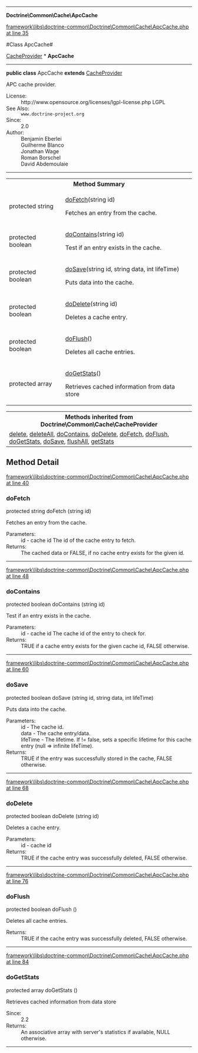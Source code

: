

- - -

**Doctrine\Common\Cache\ApcCache**


<a href="https://github.com/JeyDotC/Hirudo/blob/master/framework/libs/doctrine-common/Doctrine/Common/Cache/ApcCache.php#L35" target='_blank'>framework\libs\doctrine-common\Doctrine\Common\Cache\ApcCache.php at line 35</a>

#Class ApcCache#

<a href="https://github.com/JeyDotC/Hirudo-docs/blob/master/Doctrine/Common/Cache/CacheProvider.md">CacheProvider</a>
    * **ApcCache**




- - -

<p><strong>public  class</strong> <span>ApcCache</span>
<strong>extends</strong> <a href="https://github.com/JeyDotC/Hirudo-docs/blob/master/Doctrine/Common/Cache/CacheProvider.md">CacheProvider</a>

</p>

<div class="comment" id="overview_description"><p>APC cache provider.</p></div>

<dl>
<dt>License:</dt>
<dd>http://www.opensource.org/licenses/lgpl-license.php LGPL</dd>
<dt>See Also:</dt>
<dd><code>www.doctrine-project.org</code></dd>
<dt>Since:</dt>
<dd>2.0</dd>
<dt>Author:</dt>
<dd>Benjamin Eberlei <kontakt@beberlei.de></dd>
<dd>Guilherme Blanco <guilhermeblanco@hotmail.com></dd>
<dd>Jonathan Wage <jonwage@gmail.com></dd>
<dd>Roman Borschel <roman@code-factory.org></dd>
<dd>David Abdemoulaie <dave@hobodave.com></dd>
</dl>


- - -

<table id="summary_method">
<tr><th colspan="2">Method Summary</th></tr>
<tr>
<td><span class='k'>protected </span> <span class='nx'>string</span></td>
<td class="description"><p class="name"><a href="#dofetch">doFetch</a>(string id)</p><p class="description">Fetches an entry from the cache.</p></td>
</tr>
<tr>
<td><span class='k'>protected </span> <span class='nx'>boolean</span></td>
<td class="description"><p class="name"><a href="#docontains">doContains</a>(string id)</p><p class="description">Test if an entry exists in the cache.</p></td>
</tr>
<tr>
<td><span class='k'>protected </span> <span class='nx'>boolean</span></td>
<td class="description"><p class="name"><a href="#dosave">doSave</a>(string id, string data, int lifeTime)</p><p class="description">Puts data into the cache.</p></td>
</tr>
<tr>
<td><span class='k'>protected </span> <span class='nx'>boolean</span></td>
<td class="description"><p class="name"><a href="#dodelete">doDelete</a>(string id)</p><p class="description">Deletes a cache entry.</p></td>
</tr>
<tr>
<td><span class='k'>protected </span> <span class='nx'>boolean</span></td>
<td class="description"><p class="name"><a href="#doflush">doFlush</a>()</p><p class="description">Deletes all cache entries.</p></td>
</tr>
<tr>
<td><span class='k'>protected </span> <span class='nx'>array</span></td>
<td class="description"><p class="name"><a href="#dogetstats">doGetStats</a>()</p><p class="description">Retrieves cached information from data store</p></td>
</tr>
</table>

<table class="inherit">
<tr><th colspan="2">Methods inherited from Doctrine\Common\Cache\CacheProvider</th></tr>
<tr><td><a href="https://github.com/JeyDotC/Hirudo-docs/blob/master/Doctrine/Common/Cache/CacheProvider.md#delete">delete</a>, <a href="https://github.com/JeyDotC/Hirudo-docs/blob/master/Doctrine/Common/Cache/CacheProvider.md#deleteAll">deleteAll</a>, <a href="https://github.com/JeyDotC/Hirudo-docs/blob/master/Doctrine/Common/Cache/CacheProvider.md#doContains">doContains</a>, <a href="https://github.com/JeyDotC/Hirudo-docs/blob/master/Doctrine/Common/Cache/CacheProvider.md#doDelete">doDelete</a>, <a href="https://github.com/JeyDotC/Hirudo-docs/blob/master/Doctrine/Common/Cache/CacheProvider.md#doFetch">doFetch</a>, <a href="https://github.com/JeyDotC/Hirudo-docs/blob/master/Doctrine/Common/Cache/CacheProvider.md#doFlush">doFlush</a>, <a href="https://github.com/JeyDotC/Hirudo-docs/blob/master/Doctrine/Common/Cache/CacheProvider.md#doGetStats">doGetStats</a>, <a href="https://github.com/JeyDotC/Hirudo-docs/blob/master/Doctrine/Common/Cache/CacheProvider.md#doSave">doSave</a>, <a href="https://github.com/JeyDotC/Hirudo-docs/blob/master/Doctrine/Common/Cache/CacheProvider.md#flushAll">flushAll</a>, <a href="https://github.com/JeyDotC/Hirudo-docs/blob/master/Doctrine/Common/Cache/CacheProvider.md#getStats">getStats</a></td></tr></table>

<h2 id="detail_method">Method Detail</h2>

<a href="https://github.com/JeyDotC/Hirudo/blob/master/framework/libs/doctrine-common/Doctrine/Common/Cache/ApcCache.php#L40" target='_blank'>framework\libs\doctrine-common\Doctrine\Common\Cache\ApcCache.php at line 40</a>

<h3 id="doFetch()">doFetch</h3>
<span class='k'>protected </span> <span class='nx'>string</span> <span class='nf'>doFetch</span> (string id)

<div class="details">
<p>Fetches an entry from the cache.</p><dl>
<dt>Parameters:</dt>
<dd>id - cache id The id of the cache entry to fetch.</dd>
<dt>Returns:</dt>
<dd>The cached data or FALSE, if no cache entry exists for the given id.</dd>
</dl>

</div>

- - -


<a href="https://github.com/JeyDotC/Hirudo/blob/master/framework/libs/doctrine-common/Doctrine/Common/Cache/ApcCache.php#L48" target='_blank'>framework\libs\doctrine-common\Doctrine\Common\Cache\ApcCache.php at line 48</a>

<h3 id="doContains()">doContains</h3>
<span class='k'>protected </span> <span class='nx'>boolean</span> <span class='nf'>doContains</span> (string id)

<div class="details">
<p>Test if an entry exists in the cache.</p><dl>
<dt>Parameters:</dt>
<dd>id - cache id The cache id of the entry to check for.</dd>
<dt>Returns:</dt>
<dd>TRUE if a cache entry exists for the given cache id, FALSE otherwise.</dd>
</dl>

</div>

- - -


<a href="https://github.com/JeyDotC/Hirudo/blob/master/framework/libs/doctrine-common/Doctrine/Common/Cache/ApcCache.php#L60" target='_blank'>framework\libs\doctrine-common\Doctrine\Common\Cache\ApcCache.php at line 60</a>

<h3 id="doSave()">doSave</h3>
<span class='k'>protected </span> <span class='nx'>boolean</span> <span class='nf'>doSave</span> (string id, string data, int lifeTime)

<div class="details">
<p>Puts data into the cache.</p><dl>
<dt>Parameters:</dt>
<dd>id - The cache id.</dd>
<dd>data - The cache entry/data.</dd>
<dd>lifeTime - The lifetime. If != false, sets a specific lifetime for this cache entry (null => infinite lifeTime).</dd>
<dt>Returns:</dt>
<dd>TRUE if the entry was successfully stored in the cache, FALSE otherwise.</dd>
</dl>

</div>

- - -


<a href="https://github.com/JeyDotC/Hirudo/blob/master/framework/libs/doctrine-common/Doctrine/Common/Cache/ApcCache.php#L68" target='_blank'>framework\libs\doctrine-common\Doctrine\Common\Cache\ApcCache.php at line 68</a>

<h3 id="doDelete()">doDelete</h3>
<span class='k'>protected </span> <span class='nx'>boolean</span> <span class='nf'>doDelete</span> (string id)

<div class="details">
<p>Deletes a cache entry.</p><dl>
<dt>Parameters:</dt>
<dd>id - cache id</dd>
<dt>Returns:</dt>
<dd>TRUE if the cache entry was successfully deleted, FALSE otherwise.</dd>
</dl>

</div>

- - -


<a href="https://github.com/JeyDotC/Hirudo/blob/master/framework/libs/doctrine-common/Doctrine/Common/Cache/ApcCache.php#L76" target='_blank'>framework\libs\doctrine-common\Doctrine\Common\Cache\ApcCache.php at line 76</a>

<h3 id="doFlush()">doFlush</h3>
<span class='k'>protected </span> <span class='nx'>boolean</span> <span class='nf'>doFlush</span> ()

<div class="details">
<p>Deletes all cache entries.</p><dl>
<dt>Returns:</dt>
<dd>TRUE if the cache entry was successfully deleted, FALSE otherwise.</dd>
</dl>

</div>

- - -


<a href="https://github.com/JeyDotC/Hirudo/blob/master/framework/libs/doctrine-common/Doctrine/Common/Cache/ApcCache.php#L84" target='_blank'>framework\libs\doctrine-common\Doctrine\Common\Cache\ApcCache.php at line 84</a>

<h3 id="doGetStats()">doGetStats</h3>
<span class='k'>protected </span> <span class='nx'>array</span> <span class='nf'>doGetStats</span> ()

<div class="details">
<p>Retrieves cached information from data store</p><dl>
<dt>Since:</dt>
<dd>2.2</dd>
<dt>Returns:</dt>
<dd>An associative array with server's statistics if available, NULL otherwise.</dd>
</dl>

</div>

- - -

